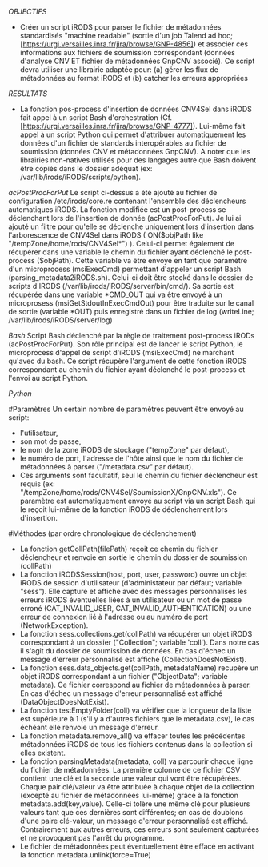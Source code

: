 *OBJECTIFS*
- Créer un script iRODS pour parser le fichier de métadonnées standardisés "machine readable" (sortie d'un job Talend ad hoc; [https://urgi.versailles.inra.fr/jira/browse/GNP-4856]) et associer ces informations aux fichiers de soumission correspondant (données d'analyse CNV ET fichier de métadonnées GnpCNV associé). Ce script devra utiliser une librairie adaptée pour: (a) gérer les flux de métadonnées au format iRODS et (b) catcher les erreurs appropriées

*RESULTATS*
- La fonction pos-process d'insertion de données CNV4Sel dans iRODS fait appel à un script Bash d'orchestration (Cf. [https://urgi.versailles.inra.fr/jira/browse/GNP-4777]). Lui-même fait appel à un script Python qui permet d'attribuer automatiquement les données d'un fichier de standards interopérables au fichier de soumission (données CNV et métadonnées GnpCNV). A noter que les librairies non-natives utilisés pour des langages autre que Bash doivent être copiés dans le dossier adéquat (ex: /var/lib/irods/iRODS/scripts/python).


*acPostProcForPut*
Le script ci-dessus a été ajouté au fichier de configuration /etc/irods/core.re contenant l'ensemble des déclencheurs automatiques iRODS. La fonction modifiée est un post-process se déclenchant lors de l'insertion de donnée (acPostProcForPut). Je lui ai ajouté un filtre pour qu'elle se déclenche uniquement lors d'insertion dans l'arborescence de CNV4Sel dans iRODS ( ON($objPath like "/tempZone/home/rods/CNV4Sel*") ). Celui-ci permet également de récupérer dans une variable le chemin du fichier ayant déclenché le post-process ($objPath). Cette variable va être envoyé en tant que paramètre d'un microprocess (msiExecCmd) permettant d'appeler un script Bash (parsing_metadata2iRODS.sh). Celui-ci doit être stocké dans le dossier de scripts d'IRODS (/var/lib/irods/iRODS/server/bin/cmd/). Sa sortie est récupérée dans une variable *CMD_OUT qui va être envoyé à un microprosess (msiGetStdoutInExecCmdOut) pour être traduite sur le canal de sortie (variable *OUT) puis enregistré dans un fichier de log (writeLine; /var/lib/irods/iRODS/server/log)

*Bash*
Script Bash déclenché par la règle de traitement post-process iRODs (acPostProcForPut). Son rôle principal est de lancer le script Python, le microprocess d'appel de script d'iRODS (msiExecCmd) ne marchant qu'avec du bash. Ce script récupère l'argument de cette fonction iRODS correspondant au chemin du fichier ayant déclenché le post-process et l'envoi au script Python.

*Python*

#Paramètres
Un certain nombre de paramètres peuvent être envoyé au script: 
* l'utilisateur, 
* son mot de passe,
* le nom de la zone iRODS de stockage ("tempZone" par défaut), 
* le numéro de port, l'adresse de l'hôte ainsi que le nom du fichier de métadonnées à parser ("/metadata.csv" par défaut). 
* Ces arguments sont facultatif, seul le chemin du fichier déclencheur est requis (ex: "/tempZone/home/rods/CNV4Sel/SoumissionX/GnpCNV.xls"). Ce paramètre est automatiquement envoyé au script via un script Bash qui le reçoit lui-même de la fonction iRODS de déclenchement lors d'insertion.

#Méthodes (par ordre chronologique de déclenchement)
* La fonction getCollPath(filePath) reçoit ce chemin du fichier déclencheur et renvoie en sortie le chemin du dossier de soumission (collPath)
* La fonction iRODSSession(host, port, user, password) ouvre un objet iRODS de session d'utilisateur (d'administateur par défaut; variable "sess"). Elle capture et affiche avec des messages personnalisés les erreurs iRODS éventuelles liées à un utilisateur ou un mot de passe erroné (CAT_INVALID_USER, CAT_INVALID_AUTHENTICATION) ou une erreur de connexion lié à l'adresse ou au numéro de port (NetworkException).
* La fonction sess.collections.get(collPath) va récupérer un objet iRODS correspondant à un dossier ("Collection"; variable 'coll'). Dans notre cas il s'agit du dossier de soumission de données. En cas d'échec un message d'erreur personnalisé est affiché (CollectionDoesNotExist).
* La fonction sess.data_objects.get(collPath, metadataName) recupère un objet iRODS correspondant à un fichier ("ObjectData"; variable metadata). Ce fichier correspond au fichier de métadonnées à parser. En cas d'échec un message d'erreur personnalisé est affiché (DataObjectDoesNotExist).
* La fonction testEmptyFolder(coll) va vérifier que la longueur de la liste est supérieure à 1 (s'il y a d'autres fichiers que le metadata.csv), le cas échéant elle renvoie un message d'erreur.
* La fonction metadata.remove_all() va effacer toutes les précédentes métadonnées iRODS de tous les fichiers contenus dans la collection si elles existent.
* La fonction parsingMetadata(metadata, coll) va parcourir chaque ligne du fichier de métadonnées. La première colonne de ce fichier CSV contient une clé et la seconde une valeur qui vont être récupérées. Chaque pair clé/valeur va être attribuée à chaque objet de la collection (excepté au fichier de métadonnées lui-même) grâce à la fonction metadata.add(key,value). Celle-ci tolère une même clé pour plusieurs valeurs tant que ces dernières sont différentes; en cas de doublons d'une paire clé-valeur, un message d'erreur personnalisé est affiché. Contrairement aux autres erreurs, ces erreurs sont seulement capturées et ne provoquent pas l'arrêt du programme.
* Le fichier de métadonnées peut éventuellement être  effacé en activant la fonction metadata.unlink(force=True)
